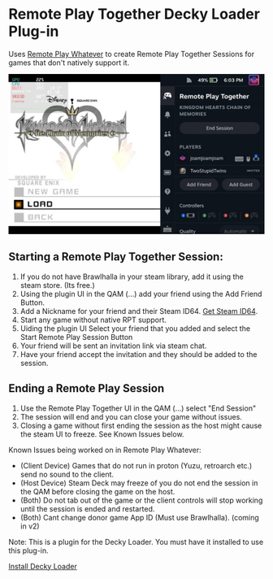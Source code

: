 # Remote Play Together Decky Loader Plug-in

Uses [Remote Play Whatever](https://github.com/m4dEngi/RemotePlayWhatever) to create Remote Play Together Sessions for games that don't natively support it.

![RemotePlaySession](images/qamUI.jpg)

## Starting a Remote Play Together Session:

1. If you do not have Brawlhalla in your steam library, add it using the steam store. (Its free.)
2. Using the plugin UI in the QAM (...) add your friend using the Add Friend Button.
3. Add a Nickname for your friend and their Steam ID64. [Get Steam ID64](https://steamid.io).
4. Start any game without native RPT support.
5. Uiding the plugin UI Select your friend that you added and select the Start Remote Play Session Button
6. Your friend will be sent an invitation link via steam chat.
7. Have your friend accept the invitation and they should be added to the session.

## Ending a Remote Play Session

1. Use the Remote Play Together UI in the QAM (...) select "End Session"
2. The session will end and you can close your game without issues.
3. Closing a game without first ending the session as the host might cause the steam UI to freeze. See Known Issues below.

Known Issues being worked on in Remote Play Whatever:
* (Client Device) Games that do not run in proton (Yuzu, retroarch etc.) send no sound to the client.
* (Host Device) Steam Deck may freeze of you do not end the session in the QAM before closing the game on the host.
* (Both) Do not tab out of the game or the client controls will stop working until the session is ended and restarted.
* (Both) Cant change donor game App ID (Must use Brawlhalla). (coming in v2)


Note: This is a plugin for the Decky Loader. You must have it installed to use this plug-in.

[Install Decky Loader](https://github.com/SteamDeckHomebrew/decky-loader)

